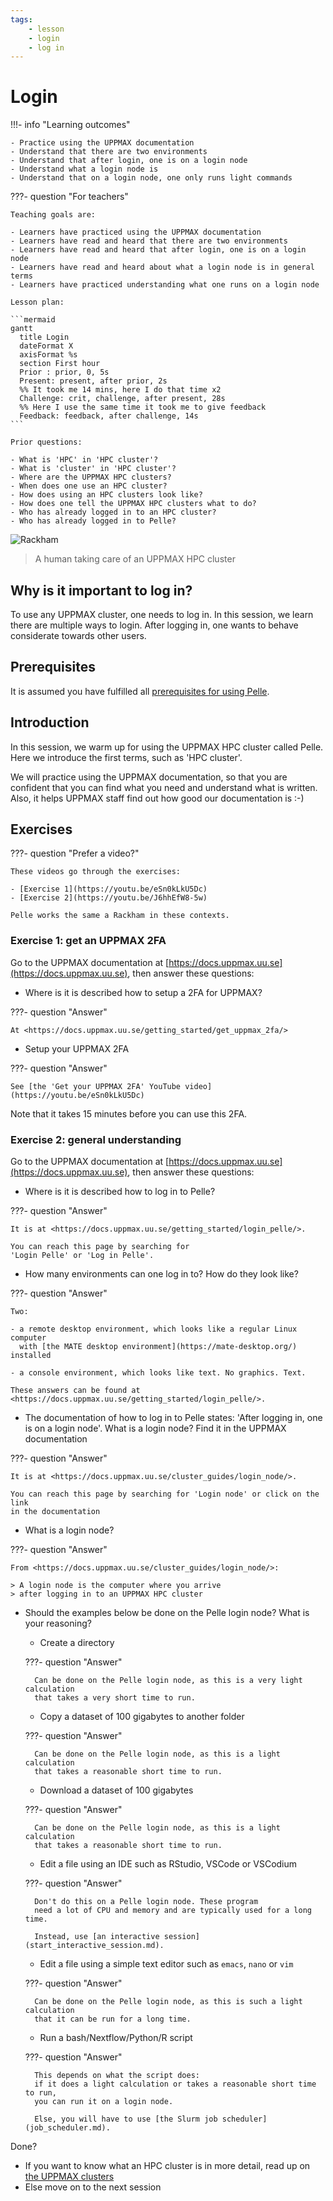 ```yaml
---
tags:
    - lesson
    - login
    - log in
---
```


# Login

!!!- info "Learning outcomes"

    - Practice using the UPPMAX documentation
    - Understand that there are two environments
    - Understand that after login, one is on a login node
    - Understand what a login node is
    - Understand that on a login node, one only runs light commands

???- question "For teachers"

    Teaching goals are:

    - Learners have practiced using the UPPMAX documentation
    - Learners have read and heard that there are two environments
    - Learners have read and heard that after login, one is on a login node
    - Learners have read and heard about what a login node is in general terms
    - Learners have practiced understanding what one runs on a login node

    Lesson plan:

    ```mermaid
    gantt
      title Login
      dateFormat X
      axisFormat %s
      section First hour
      Prior : prior, 0, 5s
      Present: present, after prior, 2s
      %% It took me 14 mins, here I do that time x2
      Challenge: crit, challenge, after present, 28s
      %% Here I use the same time it took me to give feedback
      Feedback: feedback, after challenge, 14s
    ```

    Prior questions:

    - What is 'HPC' in 'HPC cluster'?
    - What is 'cluster' in 'HPC cluster'?
    - Where are the UPPMAX HPC clusters?
    - When does one use an HPC cluster?
    - How does using an HPC clusters look like?
    - How does one tell the UPPMAX HPC clusters what to do?
    - Who has already logged in to an HPC cluster?
    - Who has already logged in to Pelle?

![Rackham](rackham.jpg)

> A human taking care of an UPPMAX HPC cluster

## Why is it important to log in?

To use any UPPMAX cluster, one needs to log in.
In this session, we learn there are multiple ways to login.
After logging in, one wants to behave considerate towards other users.

## Prerequisites

<!-- Indeed, line lengths beyond 80 characters -->
<!-- markdownlint-disable MD013 -->

It is assumed you have fulfilled all
[prerequisites for using Pelle](https://docs.uppmax.uu.se/getting_started/pelle_usage_prerequisites/).

<!-- markdownlint-enable MD013 -->

## Introduction

In this session, we warm up for using the UPPMAX HPC cluster
called Pelle. Here we introduce the first terms, such as 'HPC cluster'.

We will practice using the UPPMAX documentation,
so that you are confident that you can find what you need
and understand what is written.
Also, it helps UPPMAX staff find out how good our documentation is :-)

## Exercises

???- question "Prefer a video?"

    These videos go through the exercises:

    - [Exercise 1](https://youtu.be/eSn0kLkU5Dc)
    - [Exercise 2](https://youtu.be/J6hhEfW8-5w)

    Pelle works the same a Rackham in these contexts.

### Exercise 1: get an UPPMAX 2FA

Go to the UPPMAX documentation at
[https://docs.uppmax.uu.se](https://docs.uppmax.uu.se),
then answer these questions:

- Where is it is described how to setup a 2FA for UPPMAX?

???- question "Answer"

    At <https://docs.uppmax.uu.se/getting_started/get_uppmax_2fa/>

- Setup your UPPMAX 2FA

???- question "Answer"

    See [the 'Get your UPPMAX 2FA' YouTube video](https://youtu.be/eSn0kLkU5Dc)

Note that it takes 15 minutes before you can use this 2FA.

### Exercise 2: general understanding

Go to the UPPMAX documentation at
[https://docs.uppmax.uu.se](https://docs.uppmax.uu.se),
then answer these questions:

- Where is it is described how to log in to Pelle?

???- question "Answer"

    It is at <https://docs.uppmax.uu.se/getting_started/login_pelle/>.

    You can reach this page by searching for
    'Login Pelle' or 'Log in Pelle'.

- How many environments can one log in to? How do they look like?

???- question "Answer"

    Two:

    - a remote desktop environment, which looks like a regular Linux computer
      with [the MATE desktop environment](https://mate-desktop.org/) installed

    - a console environment, which looks like text. No graphics. Text.

    These answers can be found at
    <https://docs.uppmax.uu.se/getting_started/login_pelle/>.

- The documentation of how to log in to Pelle states:
  'After logging in, one is on a login node'.
  What is a login node? Find it in the UPPMAX documentation

???- question "Answer"

    It is at <https://docs.uppmax.uu.se/cluster_guides/login_node/>.

    You can reach this page by searching for 'Login node' or click on the link
    in the documentation

- What is a login node?

???- question "Answer"

    From <https://docs.uppmax.uu.se/cluster_guides/login_node/>:

    > A login node is the computer where you arrive
    > after logging in to an UPPMAX HPC cluster

- Should the examples below be done on the Pelle login node?
  What is your reasoning?

    - Create a directory

    ???- question "Answer"

        Can be done on the Pelle login node, as this is a very light calculation
        that takes a very short time to run.

    - Copy a dataset of 100 gigabytes to another folder

    ???- question "Answer"

        Can be done on the Pelle login node, as this is a light calculation
        that takes a reasonable short time to run.

    - Download a dataset of 100 gigabytes

    ???- question "Answer"

        Can be done on the Pelle login node, as this is a light calculation
        that takes a reasonable short time to run.

    - Edit a file using an IDE such as RStudio, VSCode or VSCodium

    ???- question "Answer"

        Don't do this on a Pelle login node. These program
        need a lot of CPU and memory and are typically used for a long time.

        Instead, use [an interactive session](start_interactive_session.md).

    - Edit a file using a simple text editor such as `emacs`, `nano` or `vim`

    ???- question "Answer"

        Can be done on the Pelle login node, as this is such a light calculation
        that it can be run for a long time.


    - Run a bash/Nextflow/Python/R script

    ???- question "Answer"

        This depends on what the script does:
        if it does a light calculation or takes a reasonable short time to run,
        you can run it on a login node.

        Else, you will have to use [the Slurm job scheduler](job_scheduler.md).

Done?

<!-- Indeed, line lengths beyond 80 characters -->
<!-- markdownlint-disable MD013 -->

- If you want to know what an HPC cluster is in more detail,
  read up on
  [the UPPMAX clusters](https://docs.uppmax.uu.se/cluster_guides/uppmax_cluster/)
- Else move on to the next session

<!-- markdownlint-enable MD013 -->
